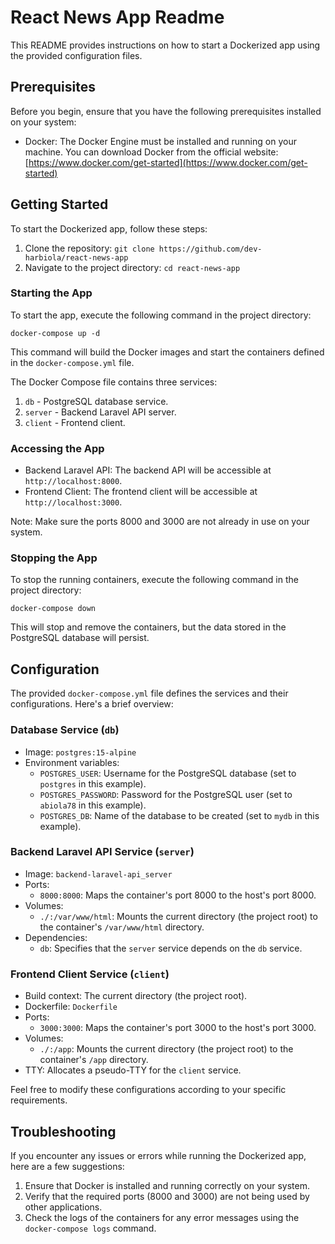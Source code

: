 # React News App Readme

This README provides instructions on how to start a Dockerized app using the provided configuration files.

## Prerequisites

Before you begin, ensure that you have the following prerequisites installed on your system:

- Docker: The Docker Engine must be installed and running on your machine. You can download Docker from the official website: [https://www.docker.com/get-started](https://www.docker.com/get-started)

## Getting Started

To start the Dockerized app, follow these steps:

1. Clone the repository: `git clone https://github.com/dev-harbiola/react-news-app`
2. Navigate to the project directory: `cd react-news-app`

### Starting the App

To start the app, execute the following command in the project directory:

```shell
docker-compose up -d
```

This command will build the Docker images and start the containers defined in the `docker-compose.yml` file.

The Docker Compose file contains three services:

1. `db` - PostgreSQL database service.
2. `server` - Backend Laravel API server.
3. `client` - Frontend client.

### Accessing the App

- Backend Laravel API: The backend API will be accessible at `http://localhost:8000`.
- Frontend Client: The frontend client will be accessible at `http://localhost:3000`.

Note: Make sure the ports 8000 and 3000 are not already in use on your system.

### Stopping the App

To stop the running containers, execute the following command in the project directory:

```shell
docker-compose down
```

This will stop and remove the containers, but the data stored in the PostgreSQL database will persist.

## Configuration

The provided `docker-compose.yml` file defines the services and their configurations. Here's a brief overview:

### Database Service (`db`)

- Image: `postgres:15-alpine`
- Environment variables:
  - `POSTGRES_USER`: Username for the PostgreSQL database (set to `postgres` in this example).
  - `POSTGRES_PASSWORD`: Password for the PostgreSQL user (set to `abiola78` in this example).
  - `POSTGRES_DB`: Name of the database to be created (set to `mydb` in this example).

### Backend Laravel API Service (`server`)

- Image: `backend-laravel-api_server`
- Ports:
  - `8000:8000`: Maps the container's port 8000 to the host's port 8000.
- Volumes:
  - `./:/var/www/html`: Mounts the current directory (the project root) to the container's `/var/www/html` directory.
- Dependencies:
  - `db`: Specifies that the `server` service depends on the `db` service.

### Frontend Client Service (`client`)

- Build context: The current directory (the project root).
- Dockerfile: `Dockerfile`
- Ports:
  - `3000:3000`: Maps the container's port 3000 to the host's port 3000.
- Volumes:
  - `./:/app`: Mounts the current directory (the project root) to the container's `/app` directory.
- TTY: Allocates a pseudo-TTY for the `client` service.

Feel free to modify these configurations according to your specific requirements.

## Troubleshooting

If you encounter any issues or errors while running the Dockerized app, here are a few suggestions:

1. Ensure that Docker is installed and running correctly on your system.
2. Verify that the required ports (8000 and 3000) are not being used by other applications.
3. Check the logs of the containers for any error messages using the `docker-compose logs` command.

